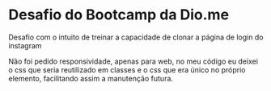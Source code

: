 # Desafio do Bootcamp da Dio.me

Desafio com o intuito de treinar a capacidade de clonar a página de login do instagram

Não foi pedido responsividade, apenas para web, no meu código eu deixei o css que seria reutilizado em classes e o css que era único no próprio elemento, facilitando assim a manutenção futura.
